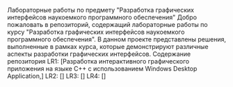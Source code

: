 Лабораторные работы по предмету "Разработка графических интерфейсов наукоемкого программного обеспечения"
Добро пожаловать в репозиторий, содержащий лабораторные работы по курсу "Разработка графических интерфейсов наукоемкого программного обеспечения". В данном проекте представлены решения, выполненные в рамках курса, которые демонстрируют различные аспекты разработки графических интерфейсов.
Содержание репозитория
LR1: [Разработка интерактивного графического приложения на языке C++ с использованием Windows Desktop Application,]
LR2: []
LR3: []
LR4: []
